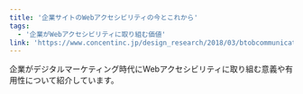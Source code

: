 ```yaml
---
title: '企業サイトのWebアクセシビリティの今とこれから'
tags:
  - '企業がWebアクセシビリティに取り組む価値'
link: 'https://www.concentinc.jp/design_research/2018/03/btobcommunications-web-accessibility/'
---
```


企業がデジタルマーケティング時代にWebアクセシビリティに取り組む意義や有用性について紹介しています。
